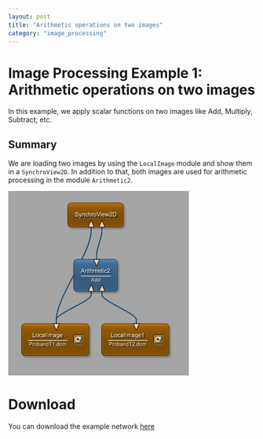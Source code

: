 ```yaml
---
layout: post
title: "Arithmetic operations on two images"
category: "image_processing"
---
```


# Image Processing Example 1: Arithmetic operations on two images
In this example, we apply scalar functions on two images like Add, Multiply, Subtract, etc.

## Summary
We are loading two images by using the `LocalImage` module and show them in a `SynchroView2D`. In addition to that, both images are used for arithmetic processing in the module `Arithmetic2`.

![Screenshot](/examples/image_processing/example1/image.png)

# Download
You can download the example network [here](/examples/image_processing/example1/BasicFilter.mlab)
